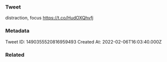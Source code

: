 ### Tweet
distraction, focus https://t.co/HudOXQhvfj

### Metadata
Tweet ID: 1490355520816959493
Created At: 2022-02-06T16:03:40.000Z

### Related

